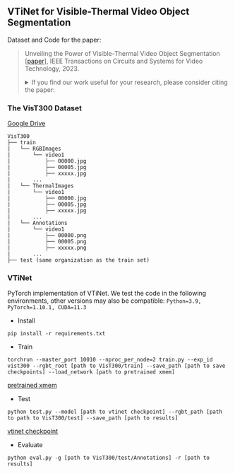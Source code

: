 ## VTiNet for Visible-Thermal Video Object Segmentation

Dataset and Code for the paper:
>Unveiling the Power of Visible-Thermal Video Object Segmentation [[paper](https://ieeexplore.ieee.org/document/10368006)], 
IEEE Transactions on Circuits and Systems for Video Technology, 2023.<details><summary>If you find our work useful for your research, please consider citing the paper:</summary> @article{yang2023unveiling,
  title={Unveiling the Power of Visible-Thermal Video Object Segmentation},
  author={Yang, Jinyu and Gao, Mingqi and Cong, Runmin and Wang, Chengjie and Zheng, Feng and Leonardis, Ale{\v{s}}},
  journal={IEEE Transactions on Circuits and Systems for Video Technology},
  year={2023},
  publisher={IEEE}
}

### The VisT300 Dataset

[Google Drive](https://drive.google.com/drive/folders/1OYD1dfIDi-JTJ6wLjtPxCD0lWKc-TXmu?usp=sharing)

```
VisT300
├── train
|   └── RGBImages
|       └── video1
|           ├── 00000.jpg
|           ├── 00005.jpg
|           ├── xxxxx.jpg
|       ...
|   └── ThermalImages
|       └── video1
|           ├── 00000.jpg
|           ├── 00005.jpg
|           ├── xxxxx.jpg
|       ...
|   └── Annotations
|       └── video1
|           ├── 00000.png
|           ├── 00005.png
|           ├── xxxxx.png
|       ...
├── test (same organization as the train set)
```

### VTiNet

PyTorch implementation of VTiNet. We test the code in the following environments, other versions may also be compatible: ```Python=3.9, PyTorch=1.10.1, CUDA=11.3```

- Install
```shell
pip install -r requirements.txt
```

- Train
```shell
torchrun --master_port 10010 --nproc_per_node=2 train.py --exp_id vist300 --rgbt_root [path to VisT300/train] --save_path [path to save checkpoints] --load_network [path to pretrained xmem]
```
[pretrained xmem](https://github.com/hkchengrex/XMem/releases/download/v1.0/XMem-s012.pth)

- Test
```shell
python test.py --model [path to vtinet checkpoint] --rgbt_path [path to path to VisT300/test] --save_path [path to results]
```
[vtinet checkpoint](https://drive.google.com/drive/folders/1OYD1dfIDi-JTJ6wLjtPxCD0lWKc-TXmu?usp=sharing)

- Evaluate
```shell
python eval.py -g [path to VisT300/test/Annotations] -r [path to results]
```
